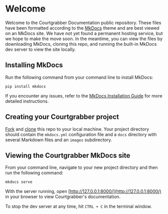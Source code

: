 # Welcome 

Welcome to the Courtgrabber Documentation public repository. These files have been formatted according to the [MkDocs](https://www.mkdocs.org/) theme and are best viewed on an MkDocs site. We have not yet found a permanent hosting service, but we hope to make the move soon. In the meantime, you can view the files by downloading MkDocs, cloning this repo, and running the built-in MkDocs dev server to view the site locally.

## Installing MkDocs

Run the following command from your command line to install MkDocs:

```
pip install mkdocs
```

If you encounter any issues, refer to the [MkDocs Installation Guide](https://www.mkdocs.org/user-guide/installation/) for more detailed instructions.

## Creating your Courtgrabber project

[Fork](https://docs.github.com/en/get-started/quickstart/fork-a-repo) and [clone](https://docs.github.com/en/repositories/creating-and-managing-repositories/cloning-a-repository) this repo to your local machine. Your project directory should contain the `mkdocs.yml` configuration file and a `docs` directory with several Markdown files and an `images` subdirectory.

## Viewing the Courtgrabber MkDocs site

From your command line, navigate to your new project directory and then run the following command:

```
mkdocs serve
```

With the server running, open [http://127.0.0.1:8000/](http://127.0.0.1:8000/) in your browser to view Courtgrabber's documentation.

To stop the dev server at any time, hit `CTRL + C` in the terminal window.